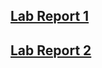 
## [Lab Report 1](https://arnavdev04.github.io/cse15l-lab-reports/lab-report-1.html)

## [Lab Report 2](https://arnavdev04.github.io/cse15l-lab-reports/lab-report-2.html)
